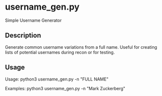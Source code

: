 # username_gen.py

Simple Username Generator

Description
-----------
Generate common username variations from a full name. Useful for creating lists of potential usernames during recon or for testing.

Usage
-----
Usage: python3 username_gen.py -n "FULL NAME"

Examples:
  python3 username_gen.py -n "Mark Zuckerberg"

